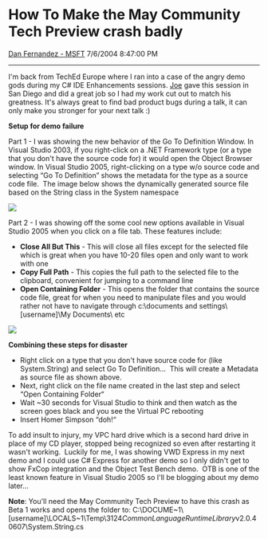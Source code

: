 <div id="page">

# How To Make the May Community Tech Preview crash badly

[Dan Fernandez -
MSFT](https://social.msdn.microsoft.com/profile/Dan%20Fernandez%20-%20MSFT)
7/6/2004 8:47:00 PM

-----

<div id="content">

I'm back from TechEd Europe where I ran into a case of the angry demo
gods during my C\# IDE Enhancements sessions.
[Joe](http://blogs.msdn.com/joen/) gave this session in San Diego
and did a great job so I had my work cut out to match his greatness.
It's always great to find bad product bugs during a talk, it can only
make you stronger for your next talk :)

**Setup for demo failure**

Part 1 - I was showing the new behavior of the Go To Definition Window.
In Visual Studio 2003, if you right-click on a .NET Framework type (or a
type that you don't have the source code for) it would open the Object
Browser window. In Visual Studio 2005, right-clicking on a type w/o
source code and selecting “Go To Definition” shows the metadata for the
type as a source code file.  The image below shows the dynamically
generated source file based on the String class in the System namespace

![](http://www.danfernandez.com/view/view.aspx?ID=36)

Part 2 - I was showing off the some cool new options available in Visual
Studio 2005 when you click on a file tab. These features include:

  - **Close All But This** - This will close all files except for the
    selected file which is great when you have 10-20 files open and only
    want to work with one
  - **Copy Full Path** - This copies the full path to the selected file
    to the clipboard, convenient for jumping to a command line
  - **Open Containing Folder** - This opens the folder that contains the
    source code file, great for when you need to manipulate files and
    you would rather not have to navigate through c:\\documents and
    settings\\\[username\]\\My Documents\\ etc

![](http://www.danfernandez.com/view/view.aspx?ID=37)

**Combining these steps for disaster**

  - Right click on a type that you don't have source code for (like
    System.String) and select Go To Definition...  This will create a
    Metadata as source file as shown above.
  - Next, right click on the file name created in the last step and
    select “Open Containing Folder“
  - Wait \~30 seconds for Visual Studio to think and then watch as the
    screen goes black and you see the Virtual PC rebooting
  - Insert Homer Simpson “doh\!“

To add insult to injury, my VPC hard drive which is a second hard drive
in place of my CD player, stopped being recognized so even after
restarting it wasn't working.  Luckily for me, I was showing VWD Express
in my next demo and I could use C\# Express for another demo so I only
didn't get to show FxCop integration and the Object Test Bench demo. 
OTB is one of the least known feature in Visual Studio 2005 so I'll be
blogging about my demo later... 

**Note**: You'll need the May Community Tech Preview to have this crash
as Beta 1 works and opens the folder to:
C:\\DOCUME\~1\\\[username\]\\LOCALS\~1\\Temp\\3124$CommonLanguageRuntimeLibrary$v2.0.40607\\System.String.cs

 

</div>

</div>
